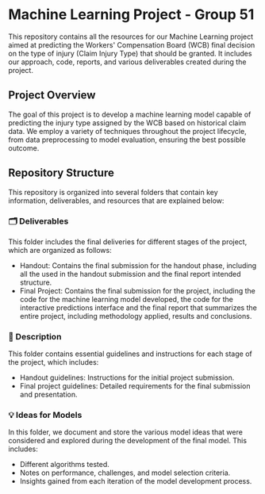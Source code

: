 # Machine Learning Project - Group 51
This repository contains all the resources for our Machine Learning project aimed at predicting the Workers' Compensation Board (WCB) final decision on the type of injury (Claim Injury Type) that should be granted. It includes our approach, code, reports, and various deliverables created during the project.

 ## Project Overview
The goal of this project is to develop a machine learning model capable of predicting the injury type assigned by the WCB based on historical claim data. We employ a variety of techniques throughout the project lifecycle, from data preprocessing to model evaluation, ensuring the best possible outcome.

## Repository Structure
This repository is organized into several folders that contain key information, deliverables, and resources that are explained below:

### 🗂️ Deliverables
This folder includes the final deliveries for different stages of the project, which are organized as follows:

- Handout: Contains the final submission for the handout phase, including all the used in the handout submission and the final report intended structure.
- Final Project: Contains the final submission for the project, including the code for the machine learning model developed, the code for the interactive predictions interface and the final report that summarizes the entire project, including methodology applied, results and conclusions.

### 📑 Description
This folder contains essential guidelines and instructions for each stage of the project, which includes:

- Handout guidelines: Instructions for the initial project submission.
- Final project guidelines: Detailed requirements for the final submission and presentation.

### 💡 Ideas for Models
In this folder, we document and store the various model ideas that were considered and explored during the development of the final model. This includes:

- Different algorithms tested.
- Notes on performance, challenges, and model selection criteria.
- Insights gained from each iteration of the model development process.
